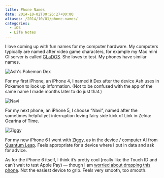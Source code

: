 ```yaml
---
title: Phone Names
date: 2014-10-02T00:26:27+00:00
aliases: /2014/10/01/phone-names/
categories:
  - iOS
  - Life Notes
---
```


I love coming up with fun names for my computer hardware. My computers typically are named after video game characters, for example my Mac mini CI server is called [GLaDOS][1]. She loves to test. My phones have similar names.

![Ash's Pokemon Dex][2]

For my first iPhone, an iPhone 4, I named it Dex after the device Ash uses in Pokemon to look up information. (Not to be confused with the app of the same name I made months later to do just that.)

![Navi][3]

For my next phone, an iPhone 5, I choose &#8220;Navi&#8221;, named after the sometimes helpful yet interruption loving fairy side kick of Link in Zelda: Ocarina of Time.

![Ziggy][4]

For my new iPhone 6 I went with Ziggy, as in the device / computer AI from [Quantum Leap][5]. Feels appropriate for a device where I put in data and ask for advice.

As for the iPhone 6 itself, I think it&#8217;s pretty cool (really like the Touch ID and can&#8217;t wait to test Apple Pay) &#8212; though I am [worried about dropping this phone][6]. Not the easiest device to grip. Feels very smooth, too smooth.

[1]: https://www.youtube.com/watch?v=Y6ljFaKRTrI
[2]: http://mikezornek.com/media/images/pokemon-dex-ash.png "Ash's Pokemon Dex"
[3]: http://mikezornek.com/media/images/navi-hey-listen.png "Navi"
[4]: http://mikezornek.com/media/images/ziggy-quantum-leap.png "Ziggy"
[5]: https://www.youtube.com/watch?v=DjK9GJMBpt0
[6]: https://twitter.com/zorn/status/517458849230757888
